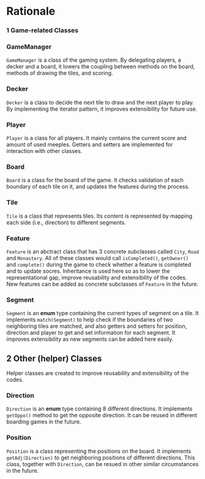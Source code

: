 # Rationale

### 1 Game-related Classes

### GameManager

`GameManager` is a class of the gaming system. By delegating players, a decker and a board, it lowers the coupling between methods on the board, methods of drawing the tiles, and scoring. 

### Decker

`Decker` is a class to decide the next tile to draw and the next player to play. By implementing the iterator pattern, it improves extensibility for future use. 

### Player

`Player` is a class for all players. It mainly contains the current score and amount of used meeples. Getters and setters are implemented for interaction with other classes. 

### Board

`Board` is a class for the board of the game. It checks validation of each boundary of each tile on it, and updates the features during the process. 

### Tile

`Tile` is a class that represents tiles. Its content is represented by mapping each side (i.e., direction) to different segments. 

### Feature

`Feature` is an abctract class that has 3 concrete subclasses called `City`, `Road` and `Monastery`. All of these classes would call `isCompleted()`, `getOwner()` and `complete()` during the game to check whether a feature is completed and to update socres. Inheritance is used here so as to lower the representational gap, improve reusability and extensibility of the codes. New features can be added as concrete subclasses of `Feature` in the future. 

### Segment

`Segment` is an **enum** type containing the current types of segment on a tile. It implements `match(Segment)` to help check if the boundaries of two neighboring tiles are matched, and also getters and setters for position, direction and player to get and set information for each segment. It improves extensibility as new segments can be added here easily. 

## 2 Other (helper) Classes

Helper classes are created to improve reusability and extensibility of the codes. 

### Direction

`Direction` is an **enum** type containing 8 different directions. It implements `getOppo()` method to get the opposite direction. It can be reused in different boarding games in the future. 

### Position

`Position` is a class representing the positions on the board. It implements `getAdj(Direction)` to get neighboring positions of different directions. This class, together with `Direction`, can be resued in other similar circumstances in the future. 